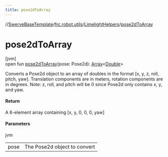 ```yaml
---
title: pose2dToArray
---
```

//[SwerveBaseTemplate](../../../index.html)/[frc.robot.utils](../index.html)/[LimelightHelpers](index.html)/[pose2dToArray](pose2d-to-array.html)



# pose2dToArray



[jvm]\
open fun [pose2dToArray](pose2d-to-array.html)(pose: Pose2d): [Array](https://kotlinlang.org/api/latest/jvm/stdlib/kotlin/-array/index.html)&lt;[Double](https://kotlinlang.org/api/latest/jvm/stdlib/kotlin/-double/index.html)&gt;



Converts a Pose2d object to an array of doubles in the format [x, y, z, roll, pitch, yaw]. Translation components are in meters, rotation components are in degrees. Note: z, roll, and pitch will be 0 since Pose2d only contains x, y, and yaw.



#### Return



A 6-element array containing [x, y, 0, 0, 0, yaw]



#### Parameters


jvm

| | |
|---|---|
| pose | The Pose2d object to convert |




